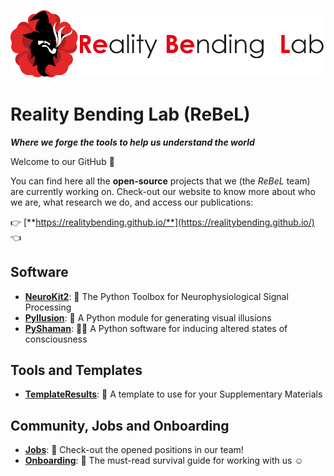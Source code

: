 ![](banner.png)

# Reality Bending Lab (ReBeL)

***Where we forge the tools to help us understand the world***

Welcome to our GitHub 👋

You can find here all the **open-source** projects that we (the *ReBeL* team) are currently working on. Check-out our website to know more about who we are, what research we do, and access our publications:  

👉 [**https://realitybending.github.io/**](https://realitybending.github.io/) 👈 

## Software

- [**NeuroKit2**](https://github.com/neuropsychology/NeuroKit): 🧠 The Python Toolbox for Neurophysiological Signal Processing
- [**Pyllusion**](https://github.com/RealityBending/Pyllusion): 🤯 A Python module for generating visual illusions 
- [**PyShaman**](https://github.com/RealityBending/PyShaman): 🧙‍♂️ A Python software for inducing altered states of consciousness


## Tools and Templates

- [**TemplateResults**](https://github.com/RealityBending/TemplateResults): 📂 A template to use for your Supplementary Materials


## Community, Jobs and Onboarding

- [**Jobs**](https://github.com/RealityBending/jobs): 🤗 Check-out the opened positions in our team!
- [**Onboarding**](https://github.com/RealityBending/Onboarding): 🚋 The must-read survival guide for working with us ☺️
